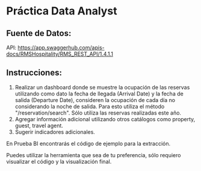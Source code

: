 # Práctica Data Analyst

## Fuente de Datos:

API: https://app.swaggerhub.com/apis-docs/RMSHospitality/RMS_REST_API/1.4.1.1

## Instrucciones:

1. Realizar un dashboard donde se muestre la ocupación de las reservas utilizando como dato la fecha de llegada (Arrival Date) y la fecha de salida (Departure Date), consideren la ocupación de cada día no considerando la noche de salida. Para esto utiliza el método "/reservation/search". Sólo utiliza las reservas realizadas este año.
2. Agregar información adicional utilizando otros catálogos como property, guest, travel agent.
3. Sugerir indicadores adicionales.

En Prueba BI encontrarás el código de ejemplo para la extracción.

Puedes utilizar la herramienta que sea de tu preferencia, sólo requiero visualizar el código y la visualización final.
